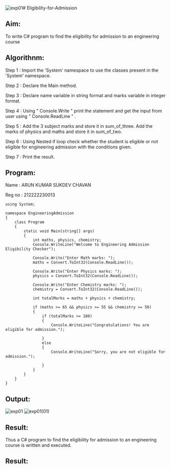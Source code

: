 ![exp01](https://github.com/arunkumarsukdevchavan/Eligibility-for-Admission/assets/118343978/de03a6c5-5328-48b5-afb3-07a58b2ff407)# Eligibility-for-Admission

## Aim:
To write C# program to find the eligibility for admission to an engineering course

## Algorithnm:
Step 1 : Import the 'System' namespace to use the classes present in the 'System' namespace.

Step 2 : Declare the Main method.

Step 3 : Declare name variable in string format and marks variable in integer format.

Step 4 : Using " Console.Write " print the statement and get the input from user using " Console.ReadLine " .

Step 5 : Add the 3 subject marks and store it in sum_of_three. Add the marks of physics and maths and store it in sum_of_two.

Step 6 : Using Nested if loop check whether the student is eligible or not eligible for engineering admission with the conditions given.

Step 7 : Print the result.

## Program:
Name : ARUN KUMAR SUKDEV CHAVAN

Reg no : 212222230013
```
using System;

namespace EngineeringAdmission
{
    class Program
    {
        static void Main(string[] args)
        {
            int maths, physics, chemistry;
            Console.WriteLine("Welcome to Engineering Admission Eligibility Checker");

            Console.Write("Enter Math marks: ");
            maths = Convert.ToInt32(Console.ReadLine());

            Console.Write("Enter Physics marks: ");
            physics = Convert.ToInt32(Console.ReadLine());

            Console.Write("Enter Chemistry marks: ");
            chemistry = Convert.ToInt32(Console.ReadLine());

            int totalMarks = maths + physics + chemistry;

            if (maths >= 65 && physics >= 55 && chemistry >= 50)
            {
                if (totalMarks >= 180)
                {
                    Console.WriteLine("Congratulations! You are eligible for admission.");

                }
                else
                {
                    Console.WriteLine("Sorry, you are not eligible for admission.");

                }
            }
        }
    }
}

```




## Output:
![exp01](https://github.com/arunkumarsukdevchavan/Eligibility-for-Admission/assets/118343978/529bef16-7733-423f-8d82-7ba9870b2ee0)
![exp01(01)](https://github.com/arunkumarsukdevchavan/Eligibility-for-Admission/assets/118343978/24fd6204-78b0-4f91-bf5a-bde473d9cf5f)

## Result:
Thus a C# program to find the eligibility for admission to an engineering course is written and executed.



## Result:
